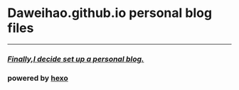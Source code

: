 # Daweihao.github.io  personal blog files
---
### ***<u>Finally,I decide set up a personal blog.</u>***
### powered by <a href=https://hexo.io/> hexo 

